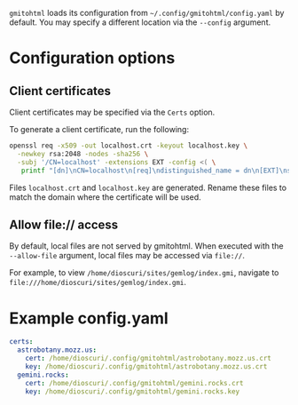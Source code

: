 `gmitohtml` loads its configuration from `~/.config/gmitohtml/config.yaml` by
default. You may specify a different location via the `--config` argument.

# Configuration options

## Client certificates

Client certificates may be specified via the `Certs` option.

To generate a client certificate, run the following:

```bash
openssl req -x509 -out localhost.crt -keyout localhost.key \
  -newkey rsa:2048 -nodes -sha256 \
  -subj '/CN=localhost' -extensions EXT -config <( \
   printf "[dn]\nCN=localhost\n[req]\ndistinguished_name = dn\n[EXT]\nsubjectAltName=DNS:localhost\nkeyUsage=digitalSignature\nextendedKeyUsage=serverAuth")
```

Files `localhost.crt` and `localhost.key` are generated. Rename these files to
match the domain where the certificate will be used.

## Allow file:// access

By default, local files are not served by gmitohtml. When executed with the
`--allow-file` argument, local files may be accessed via `file://`.

For example, to view `/home/dioscuri/sites/gemlog/index.gmi`, navigate to
`file:///home/dioscuri/sites/gemlog/index.gmi`. 
 
# Example config.yaml

```yaml
certs:
  astrobotany.mozz.us:
    cert: /home/dioscuri/.config/gmitohtml/astrobotany.mozz.us.crt
    key: /home/dioscuri/.config/gmitohtml/astrobotany.mozz.us.crt
  gemini.rocks:
    cert: /home/dioscuri/.config/gmitohtml/gemini.rocks.crt
    key: /home/dioscuri/.config/gmitohtml/gemini.rocks.key

```
